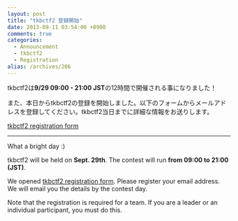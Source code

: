 ```yaml
---
layout: post
title: "tkbctf2 登録開始"
date: 2013-09-11 03:54:00 +0900
comments: true
categories:
  - Announcement
  - tkbctf2
  - Registration
alias: /archives/206
---
```


tkbctf2は**9/29 09:00 - 21:00 JST**の12時間で開催される事になりました！

また、本日からtkbctf2の登録を開始しました。以下のフォームからメールアドレスを登録してください。tkbctf2当日までに詳細な情報をお送りします。

[tkbctf2 registration form](https://docs.google.com/forms/d/11kHPXDRYVtuaiW50RunSN8GLJlffmd5VBXiXz0MfFgo/viewform)

---

What a bright day :)

tkbctf2 will be held on **Sept. 29th**. The contest will run **from 09:00 to 21:00 (JST)**.</p>

We opened [tkbctf2 registration form](https://docs.google.com/forms/d/11kHPXDRYVtuaiW50RunSN8GLJlffmd5VBXiXz0MfFgo/viewform). Please register your email address. We will email you the details by the contest day.

Note that the registration is required for a team. If you are a leader or an individual participant, you must do this.